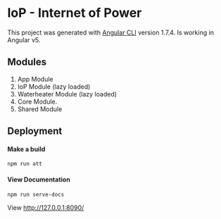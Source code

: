 # IoP - Internet of Power
This project was generated with [Angular CLI](https://github.com/angular/angular-cli) version 1.7.4. Is working in Angular v5.


## Modules
1) App Module
2) IoP Module (lazy loaded)
3) Waterheater Module (lazy loaded)
4) Core Module.
5) Shared Module

## Deployment

#### Make a build
```
npm run att
```

#### View Documentation

```
npm run serve-docs
```
View http://127.0.0.1:8090/
